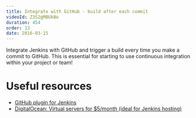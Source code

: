```yaml
---
title: Integrate with GitHub - build after each commit
videoId: Z3S2gMBUkBo
duration: 454
order: 13
date: 2016-03-15
---
```


Integrate Jenkins with GitHub and trigger a build every time you make a commit to GitHub. This is essential for starting to use continuous integration within your project or team!

# Useful resources
* <a href="https://wiki.jenkins-ci.org/display/JENKINS/GitHub+Plugin" target="_blank">GitHub plugin for Jenkins</a>
* <a href="https://m.do.co/c/5ce33a60cf22" target="_blank">DigitalOcean: Virtual servers for $5/month (ideal for Jenkins hosting)</a>